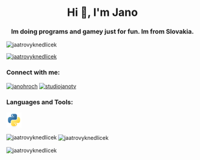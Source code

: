 <h1 align="center">Hi 👋, I'm Jano</h1>
<h3 align="center">Im doing programs and gamey just for fun. Im from Slovakia.</h3>

<p align="left"> <img src="https://komarev.com/ghpvc/?username=jaatrovyknedlicek&label=Profile%20views&color=0e75b6&style=flat" alt="jaatrovyknedlicek" /> </p>

<p align="left"> <a href="https://github.com/ryo-ma/github-profile-trophy"><img src="https://github-profile-trophy.vercel.app/?username=jaatrovyknedlicek" alt="jaatrovyknedlicek" /></a> </p>

<h3 align="left">Connect with me:</h3>
<p align="left">
<a href="https://instagram.com/janohroch" target="blank"><img align="center" src="https://raw.githubusercontent.com/rahuldkjain/github-profile-readme-generator/master/src/images/icons/Social/instagram.svg" alt="janohroch" height="30" width="40" /></a>
<a href="https://www.youtube.com/c/studiojanotv" target="blank"><img align="center" src="https://raw.githubusercontent.com/rahuldkjain/github-profile-readme-generator/master/src/images/icons/Social/youtube.svg" alt="studiojanotv" height="30" width="40" /></a>
</p>

<h3 align="left">Languages and Tools:</h3>
<p align="left"> <a href="https://www.python.org" target="_blank" rel="noreferrer"> <img src="https://raw.githubusercontent.com/devicons/devicon/master/icons/python/python-original.svg" alt="python" width="40" height="40"/> </a> </p>

<p><img align="left" src="https://github-readme-stats.vercel.app/api/top-langs?username=jaatrovyknedlicek&show_icons=true&locale=en&layout=compact" alt="jaatrovyknedlicek" /></p>

<p>&nbsp;<img align="center" src="https://github-readme-stats.vercel.app/api?username=jaatrovyknedlicek&show_icons=true&locale=en" alt="jaatrovyknedlicek" /></p>

<p><img align="center" src="https://github-readme-streak-stats.herokuapp.com/?user=jaatrovyknedlicek&" alt="jaatrovyknedlicek" /></p>
